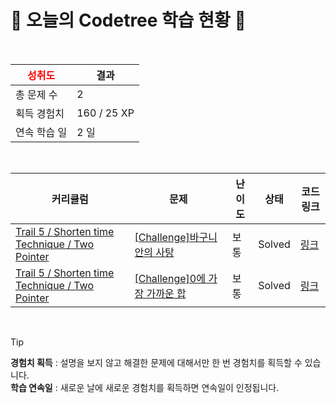 # 🌲 오늘의 Codetree 학습 현황 🌲

<br />

| <span style="color:red;display:block;text-align:center;"> **성취도**</span> | 결과 |
|---|---|
| 총 문제 수 | 2 |
| 획득 경험치 | 160 / 25 XP |
| 연속 학습 일 | 2 일 |

<br />

|커리큘럼|문제|난이도|상태|코드 링크|
|---|---|---|---|---|
|[Trail 5 / Shorten time Technique / Two Pointer](https://https://en.codetree.ai/trail-info/intermediate-mid/)|[[Challenge]바구니 안의 사탕](https://https://en.codetree.ai/trails/complete/curated-cards/challenge-candy-in-the-basket/)|보통|Solved|[링크](https://github.com/kimhaechang1/codetree-TILs/blob/main/250111/%EB%B0%94%EA%B5%AC%EB%8B%88%20%EC%95%88%EC%9D%98%20%EC%82%AC%ED%83%95/candy-in-the-basket.java)|
|[Trail 5 / Shorten time Technique / Two Pointer](https://https://en.codetree.ai/trail-info/intermediate-mid/)|[[Challenge]0에 가장 가까운 합](https://https://en.codetree.ai/trails/complete/curated-cards/challenge-sum-closest-to-zero/)|보통|Solved|[링크](https://github.com/kimhaechang1/codetree-TILs/blob/main/250111/0%EC%97%90%20%EA%B0%80%EC%9E%A5%20%EA%B0%80%EA%B9%8C%EC%9A%B4%20%ED%95%A9/sum-closest-to-zero.java)|


<br />

> [!TIP]
> **경험치 획득** : 설명을 보지 않고 해결한 문제에 대해서만 한 번 경험치를 획득할 수 있습니다.  
> **학습 연속일** : 새로운 날에 새로운 경험치를 획득하면 연속일이 인정됩니다.

